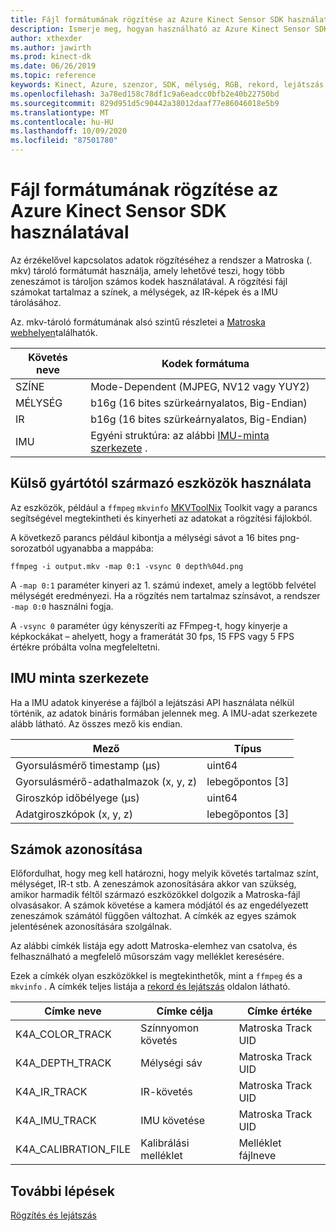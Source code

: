 ```yaml
---
title: Fájl formátumának rögzítése az Azure Kinect Sensor SDK használatával
description: Ismerje meg, hogyan használható az Azure Kinect Sensor SDK rögzített fájlformátuma.
author: xthexder
ms.author: jawirth
ms.prod: kinect-dk
ms.date: 06/26/2019
ms.topic: reference
keywords: Kinect, Azure, szenzor, SDK, mélység, RGB, rekord, lejátszás, Matroska, MKV
ms.openlocfilehash: 3a78ed158c78df1c9a6eadcc0bfb2e40b22750bd
ms.sourcegitcommit: 829d951d5c90442a38012daaf77e86046018e5b9
ms.translationtype: MT
ms.contentlocale: hu-HU
ms.lasthandoff: 10/09/2020
ms.locfileid: "87501780"
---
```

# <a name="use-azure-kinect-sensor-sdk-to-record-file-format"></a>Fájl formátumának rögzítése az Azure Kinect Sensor SDK használatával

Az érzékelővel kapcsolatos adatok rögzítéséhez a rendszer a Matroska (. mkv) tároló formátumát használja, amely lehetővé teszi, hogy több zeneszámot is tároljon számos kodek használatával. A rögzítési fájl számokat tartalmaz a színek, a mélységek, az IR-képek és a IMU tárolásához.

Az. mkv-tároló formátumának alsó szintű részletei a [Matroska webhelyen](https://www.matroska.org/index.html)találhatók.

| Követés neve | Kodek formátuma                          |
|------------|---------------------------------------|
| SZÍNE      | Mode-Dependent (MJPEG, NV12 vagy YUY2) |
| MÉLYSÉG      | b16g (16 bites szürkeárnyalatos, Big-Endian)   |
| IR         | b16g (16 bites szürkeárnyalatos, Big-Endian)   |
| IMU        | Egyéni struktúra: az alábbi [IMU-minta szerkezete](record-file-format.md#imu-sample-structure) . |

## <a name="using-third-party-tools"></a>Külső gyártótól származó eszközök használata

Az eszközök, például a `ffmpeg` `mkvinfo` [MKVToolNix](https://mkvtoolnix.download/) Toolkit vagy a parancs segítségével megtekintheti és kinyerheti az adatokat a rögzítési fájlokból.

A következő parancs például kibontja a mélységi sávot a 16 bites png-sorozatból ugyanabba a mappába:

```
ffmpeg -i output.mkv -map 0:1 -vsync 0 depth%04d.png
```

A `-map 0:1` paraméter kinyeri az 1. számú indexet, amely a legtöbb felvétel mélységét eredményezi. Ha a rögzítés nem tartalmaz színsávot, a rendszer `-map 0:0` használni fogja.

A `-vsync 0` paraméter úgy kényszeríti az FFmpeg-t, hogy kinyerje a képkockákat – ahelyett, hogy a framerátát 30 fps, 15 FPS vagy 5 FPS értékre próbálta volna megfeleltetni.

## <a name="imu-sample-structure"></a>IMU minta szerkezete

Ha a IMU adatok kinyerése a fájlból a lejátszási API használata nélkül történik, az adatok bináris formában jelennek meg.
A IMU-adat szerkezete alább látható. Az összes mező kis endian.

| Mező                        | Típus     |
|------------------------------|----------|
| Gyorsulásmérő timestamp (μs) | uint64   |
| Gyorsulásmérő-adathalmazok (x, y, z) | lebegőpontos [3] |
| Giroszkóp időbélyege (μs)     | uint64   |
| Adatgiroszkópok (x, y, z)     | lebegőpontos [3] |

## <a name="identifying-tracks"></a>Számok azonosítása

Előfordulhat, hogy meg kell határozni, hogy melyik követés tartalmaz színt, mélységet, IR-t stb. A zeneszámok azonosítására akkor van szükség, amikor harmadik féltől származó eszközökkel dolgozik a Matroska-fájl olvasásakor.
A számok követése a kamera módjától és az engedélyezett zeneszámok számától függően változhat. A címkék az egyes számok jelentésének azonosítására szolgálnak.

Az alábbi címkék listája egy adott Matroska-elemhez van csatolva, és felhasználható a megfelelő műsorszám vagy melléklet keresésére.

Ezek a címkék olyan eszközökkel is megtekinthetők, mint a `ffmpeg` és a `mkvinfo` .
A címkék teljes listája a [rekord és lejátszás](record-playback-api.md) oldalon látható.

| Címke neve             | Címke célja             | Címke értéke             |
|----------------------|------------------------|-----------------------|
| K4A_COLOR_TRACK      | Színnyomon követés            | Matroska Track UID    |
| K4A_DEPTH_TRACK      | Mélységi sáv            | Matroska Track UID    |
| K4A_IR_TRACK         | IR-követés               | Matroska Track UID    |
| K4A_IMU_TRACK        | IMU követése              | Matroska Track UID    |
| K4A_CALIBRATION_FILE | Kalibrálási melléklet | Melléklet fájlneve   |

## <a name="next-steps"></a>További lépések

[Rögzítés és lejátszás](record-playback-api.md)
